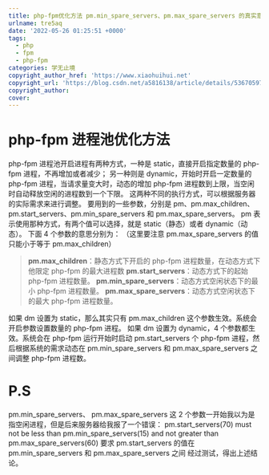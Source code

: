 ```yaml
---
title: php-fpm优化方法 pm.min_spare_servers、pm.max_spare_servers 的真实意义
urlname: tre5aq
date: '2022-05-26 01:25:51 +0000'
tags:
  - php
  - fpm
  - php-fpm
categories: 学无止境
copyright_author_href: 'https://www.xiaohuihui.net'
copyright_url: 'https://blog.csdn.net/a5816138/article/details/53670597'
copyright_author:
cover:
---
```


# php-fpm 进程池优化方法

php-fpm 进程池开启进程有两种方式，一种是 static，直接开启指定数量的 php-fpm 进程，不再增加或者减少；
另一种则是 dynamic，开始时开启一定数量的 php-fpm 进程，当请求量变大时，动态的增加 php-fpm 进程数到上限，当空闲时自动释放空闲的进程数到一个下限。
这两种不同的执行方式，可以根据服务器的实际需求来进行调整。
要用到的一些参数，分别是 pm、pm.max_children、pm.start_servers、pm.min_spare_servers 和 pm.max_spare_servers。
pm 表示使用那种方式，有两个值可以选择，就是 static（静态）或者 dynamic（动态）。
下面 4 个参数的意思分别为：
（这里要注意 pm.max_spare_servers 的值只能小于等于 pm.max_children）

> **pm.max_children**：静态方式下开启的 php-fpm 进程数量，在动态方式下他限定 php-fpm 的最大进程数
> **pm.start_servers**：动态方式下的起始 php-fpm 进程数量。
> **pm.min_spare_servers**：动态方式空闲状态下的最小 php-fpm 进程数量。
> **pm.max_spare_servers**：动态方式空闲状态下的最大 php-fpm 进程数量。

如果 dm 设置为 static，那么其实只有 pm.max_children 这个参数生效。系统会开启参数设置数量的 php-fpm 进程。
如果 dm 设置为 dynamic，4 个参数都生效。系统会在 php-fpm 运行开始时启动 pm.start_servers 个 php-fpm 进程，然后根据系统的需求动态在 pm.min_spare_servers 和 pm.max_spare_servers 之间调整 php-fpm 进程数。

# P.S

pm.min_spare_servers、 pm.max_spare_servers 这 2 个参数一开始我以为是指空闲进程，但是后来服务器给我报了一个错误：
pm.start_servers(70) must not be less than pm.min_spare_servers(15) and not greater than pm.max_spare_servers(60)
要求 pm.start_servers 的值在 pm.min_spare_servers 和 pm.max_spare_servers 之间
经过测试，得出上述结论。
